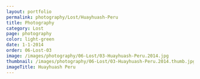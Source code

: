 ```yaml
---
layout: portfolio
permalink: photography/Lost/Huayhuash-Peru
title: Photography
category: Lost
page: photography
color: light-green
date: 1-1-2014
order: 06-Lost-03
image: /images/photography/06-Lost/03-Huayhuash-Peru.2014.jpg
thumbnail: /images/photography/06-Lost/03-Huayhuash-Peru.2014.thumb.jpg
imageTitle: Huayhuash Peru
---
```

